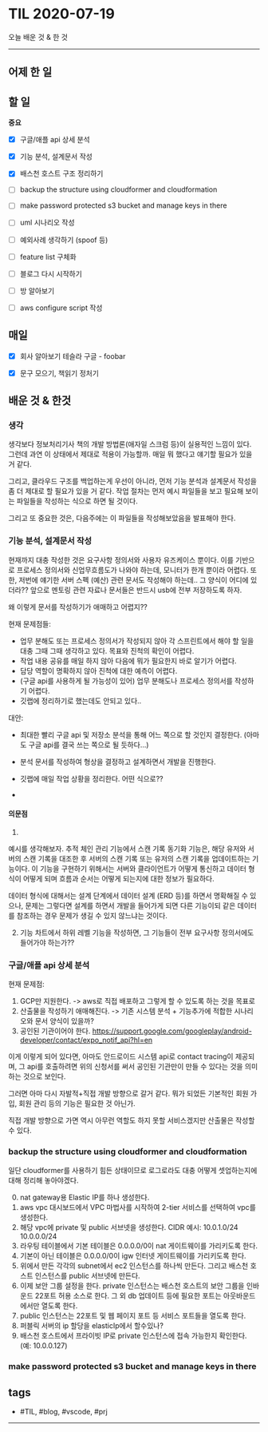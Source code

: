 # TIL 2020-07-19

오늘 배운 것 & 한 것

--------------------------

## 어제 한 일

## 할 일
**중요**
- [x] 구글/애플 api 상세 분석
- [x] 기능 분석, 설계문서 작성

- [x] 배스천 호스트 구조 정리하기
- [ ] backup the structure using cloudformer and cloudformation
- [ ] make password protected s3 bucket and manage keys in there

- [ ] uml 시나리오 작성
- [ ] 예외사례 생각하기 (spoof 등)
- [ ] feature list 구체화
- [ ] 블로그 다시 시작하기
- [ ] 방 알아보기
- [ ] aws configure script 작성

## 매일
- [x] 회사 알아보기
  테슬라
  구글 - foobar

- [x] 문구 모으기, 책읽기
  정처기
  

## 배운 것 & 한것 

### 생각

생각보다 정보처리기사 책의 개발 방법론(애자일 스크럼 등)이 실용적인 느낌이 있다. 그런데 과연 이 상태에서 제대로 적용이 가능할까. 매일 뭐 했다고 얘기할 필요가 있을 거 같다.

그리고, 클라우드 구조를 백업하는게 우선이 아니라, 먼저 기능 분석과 설계문서 작성을 좀 더 제대로 할 필요가 있을 거 같다. 작업 절차는 먼저 예시 파일들을 보고 필요해 보이는 파일들을 작성하는 식으로 하면 될 것이다. 

그리고 또 중요한 것은, 다음주에는 이 파일들을 작성해보았음을 발표해야 한다.

### 기능 분석, 설계문서 작성

현재까지 대충 작성한 것은 요구사항 정의서와 사용자 유즈케이스 뿐이다. 이를 기반으로 프로세스 정의서와 신업무흐름도가 나와야 하는데, 모니터가 한개 뿐이라 어렵다. 또한, 저번에 얘기한 서버 스펙 (예산) 관련 문서도 작성해야 하는데.. 그 양식이 어디에 있더라?? 앞으로 멘토링 관련 자료나 문서들은 반드시 usb에 전부 저장하도록 하자. 

왜 이렇게 문서를 작성하기가 애매하고 어렵지?? 

현재 문제점들:
- 업무 분해도 또는 프로세스 정의서가 작성되지 않아 각 스프린트에서 해야 할 일을 대충 그때 그때 생각하고 있다. 목표와 진척의 확인이 어렵다.
- 작업 내용 공유를 매일 하지 않아 다음에 뭐가 필요한지 바로 알기가 어렵다.
- 담당 역할이 명확하지 않아 진척에 대한 예측이 어렵다.
- (구글 api를 사용하게 될 가능성이 있어) 업무 분해도나 프로세스 정의서를 작성하기 어렵다.
- 깃랩에 정리하기로 했는데도 안되고 있다..

대안:
- 최대한 빨리 구글 api 및 저장소 분석을 통해 어느 쪽으로 할 것인지 결정한다. (아마도 구글 api를 결국 쓰는 쪽으로 될 듯하다...)
- 분석 문서를 작성하여 형상을 결정하고 설계하면서 개발을 진행한다.
 
- 깃랩에 매일 작업 상황을 정리한다. 어떤 식으로??
- 



#### 의문점

1. 
예시를 생각해보자. 추적 체인 관리 기능에서 스캔 기록 동기화 기능은, 해당 유저와 서버의 스캔 기록을 대조한 후 서버의 스캔 기록 또는 유저의 스캔 기록을 업데이트하는 기능이다. 이 기능을 구현하기 위해서는 서버와 클라이언트가 어떻게 통신하고 데이터 형식이 어떻게 되며 흐름과 순서는 어떻게 되는지에 대한 정보가 필요하다.

데이터 형식에 대해서는 설계 단계에서 데이터 설계 (ERD 등)를 하면서 명확해질 수 있으나, 문제는 그렇다면 설계를 하면서 개발을 들어가게 되면 다른 기능이되 같은 데이터를 참조하는 경우 문제가 생길 수 있지 않느냐는 것이다.

2. 기능 차트에서 하위 레벨 기능을 작성하면, 그 기능들이 전부 요구사항 정의서에도 들어가야 하는가??




### 구글/애플 api 상세 분석

현재 문제점: 
1. GCP만 지원한다.
-> aws로 직접 배포하고 그렇게 할 수 있도록 하는 것을 목표로
2. 산출물을 작성하기 애매해진다.
-> 기존 시스템 분석 + 기능추가에 적합한 시나리오와 문서 양식이 있을까?
3. 공인된 기관이어야 한다.
https://support.google.com/googleplay/android-developer/contact/expo_notif_api?hl=en

이게 이렇게 되어 있다면, 아마도 안드로이드 시스템 api로 contact tracing이 제공되며, 그 api를 호출하려면 위의 신청서를 써서 공인된 기관만이 만들 수 있다는 것을 의미하는 것으로 보인다.

그러면 아마 다시 자발적+직접 개발 방향으로 갈거 같다.
뭐가 되었든 기본적인 회원 가입, 회원 관리 등의 기능은 필요한 것 아닌가.

직접 개발 방향으로 가면 역시 아무런 역할도 하지 못할 서비스겠지만 산출물은 작성할 수 있다.

### backup the structure using cloudformer and cloudformation

일단 cloudformer를 사용하기 힘든 상태이므로 로그로라도 대충 어떻게 셋업하는지에 대해 정리해 놓아야겠다.

0. nat gateway용 Elastic IP를 하나 생성한다.
1. aws vpc 대시보드에서 VPC 마법사를 시작하여 2-tier 서비스를 선택하여 vpc를 생성한다. 
2. 해당 vpc에 private 및 public 서브넷을 생성한다.
CIDR 예시:
10.0.1.0/24
10.0.0.0/24
3. 라우팅 테이블에서 기본 테이블은 0.0.0.0/0이 nat 게이트웨이를 가리키도록 한다.
4. 기본이 아닌 테이블은 0.0.0.0/0이 igw 인터넷 게이트웨이를 가리키도록 한다.
5. 위에서 만든 각각의 subnet에서 ec2 인스턴스를 하나씩 만든다. 그리고 배스천 호스트 인스턴스를 public 서브넷에 만든다.
6. 이제 보안 그룹 설정을 한다. private 인스턴스는 배스천 호스트의 보안 그룹을 인바운드 22포트 허용 소스로 한다. 그 외 db 업데이트 등에 필요한 포트는 아웃바운드에서만 열도록 한다.
7. public 인스턴스는 22포트 및 웹 페이지 포트 등 서비스 포트들을 열도록 한다.
8. 퍼블릭 서버의 ip 할당을 elasticIp에서 할수있나?
9. 배스천 호스트에서 프라이빗 IP로 private 인스턴스에 접속 가능한지 확인한다. (예: 10.0.0.127)




### make password protected s3 bucket and manage keys in there



## tags
- \#TIL, \#blog, \#vscode, \#prj

--------------------------


 